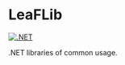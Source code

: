 # LeaFLib

[![.NET](https://github.com/LeaFrock/LeaFLib/actions/workflows/dotnet.yml/badge.svg?branch=main)](https://github.com/LeaFrock/LeaFLib/actions/workflows/dotnet.yml)

.NET libraries of common usage.
